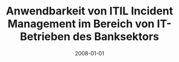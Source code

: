 ---
abstract: ''
authors:
- Christoph Kainz
date: '2008-01-01'
featured: false
links:
- name: Publik
  url: https://publik.tuwien.ac.at/showentry.php?ID=172154&lang=1
publication_types:
- '7'
publishDate: '2008-01-01'
title: Anwendbarkeit von ITIL Incident Management im Bereich von IT-Betrieben des
  Banksektors
url_pdf: ''
---